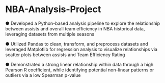 # NBA-Analysis-Project

● Developed a Python-based analysis pipeline to explore the relationship between assists and overall team efficiency in
NBA historical data, leveraging datasets from multiple seasons

● Utilized Pandas to clean, transform, and preprocess datasets and leveraged Matplotlib for regression analysis to
visualize relationships via scatter plots between assists and Team Efficiency Rating

● Demonstrated a strong linear relationship within data through a high Pearson R coefficient, while identifying potential
non-linear patterns or outliers via a low Spearman p-value
